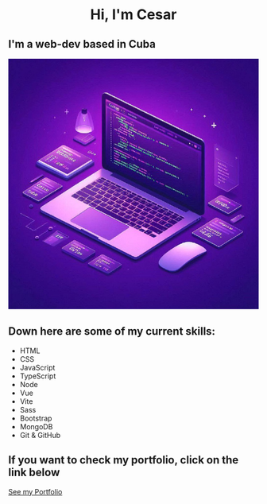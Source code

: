<h1 align="center">Hi, I'm Cesar</h1>
<h2 allign="center">I'm a web-dev based in Cuba</h2>

<img src="./public/banner.jpg"/>

## Down here are some of my current skills:

- HTML
- CSS
- JavaScript
- TypeScript
- Node
- Vue
- Vite
- Sass
- Bootstrap
- MongoDB
- Git & GitHub

## If you want to check my portfolio, click on the link below

[See my Portfolio](https://cesarsullen.github.io)
